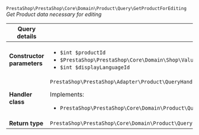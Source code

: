 `PrestaShop\PrestaShop\Core\Domain\Product\Query\GetProductForEditing`
_Get Product data necessary for editing_

| Query details              |    |
| -------------------------- | -- |
| **Constructor parameters** | <ul> <li>`$int $productId`</li>  <li>`$PrestaShop\PrestaShop\Core\Domain\Shop\ValueObject\ShopConstraint $shopConstraint`</li>  <li>`$int $displayLanguageId`</li> </ul> |
| **Handler class**          | `PrestaShop\PrestaShop\Adapter\Product\QueryHandler\GetProductForEditingHandler`  <p> Implements: </p> <ul>  <li>`PrestaShop\PrestaShop\Core\Domain\Product\QueryHandler\GetProductForEditingHandlerInterface`</li>  |
| **Return type** |  `PrestaShop\PrestaShop\Core\Domain\Product\QueryResult\ProductForEditing`  |
